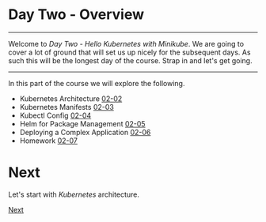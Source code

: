 # Day Two - Overview

---

Welcome to _Day Two - Hello Kubernetes with Minikube_.  We are going to cover a lot of ground that will set us up nicely for the subsequent days.  As such this will be the longest day of the course.  Strap in and let's get going.

---

In this part of the course we will explore the following.

* Kubernetes Architecture [02-02](02-02.md)
* Kubernetes Manifests [02-03](02-03.md)
* Kubectl Config [02-04](02-04.md)
* Helm for Package Management [02-05](02-05.md)
* Deploying a Complex Application [02-06](02-06.md)
* Homework [02-07](02-07.md)


# Next

Let's start with _Kubernetes_ architecture.

[Next](02-02.md)